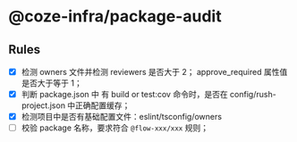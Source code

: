 # @coze-infra/package-audit

## Rules

- [x] 检测 owners 文件并检测 reviewers 是否大于 2； approve_required 属性值是否大于等于 1；
- [x] 判断 package.json 中 有 build or test:cov 命令时，是否在 config/rush-project.json 中正确配置缓存；
- [x] 检测项目中是否有基础配置文件：eslint/tsconfig/owners
- [ ] 校验 package 名称，要求符合 `@flow-xxx/xxx` 规则；
